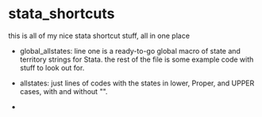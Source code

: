 # stata_shortcuts
this is all of my nice stata shortcut stuff, all in one place

- global_allstates:
line one is a ready-to-go global macro of state and territory strings for Stata.
the rest of the file is some example code with stuff to look out for.

- allstates:
just lines of codes with the states in lower, Proper, and UPPER cases, with and without "".

- 
